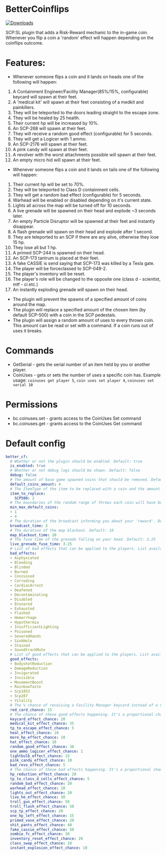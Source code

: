 # BetterCoinflips
<a href="https://github.com/Mikihero/BetterCoinflips/releases"><img src="https://img.shields.io/github/downloads/Mikihero/BetterCoinflips/total?label=Downloads" alt="Downloads"></a>  
  
SCP:SL plugin that adds a Risk-Reward mechanic to the in-game coin. Whenever you flip a coin a 'random' effect will happen depending on the coinflips outcome.

# Features:

- Whenever someone flips a coin and it lands on heads one of the following will happen:  
 1. A Containment Engineer/Facility Manager(85%/15%, configurable) keycard will spawn at their feet.  
 2. A 'medical kit' will spawn at their feet consisting of a medkit and painkillers.  
 3. They will be teleported to the doors leading straight to the escape zone.  
 4. They will be healed by 25 health.  
 5. Their current hp will be increased by 10%.
 6. An SCP-268 will spawn at their feet.
 7. They will receive a random good effect (configurable) for 5 seconds.
 8. They will get a Logicer with 1 ammo.  
 9. An SCP-2176 will spawn at their feet. 
 10. A pink candy will spawn at their feet. 
 11. A revolver with the worst attachments possible will spawn at their feet. 
 12. An empty micro hid will spawn at their feet.

- Whenever someone flips a coin and it lands on tails one of the following will happen:  
 1. Their current hp will be set to 70%.  
 2. They will be teleported to Class D containment cells.  
 3. They will get a random bad effect (configurable) for 5 seconds.  
 4. Warhead will be enabled or disabled depending on it's current state.  
 5. Lights all across the map will be turned off for 10 seconds.  
 6. A live grenade will be spawned on their head and explode ~3 seconds later.
 7. An empty Particle Disruptor will be spawned at their feet and instantly disappear.
 8. A flash grenade will spawn on their head and explode after 1 second.
 9. They are teleported to an SCP if there are any alive, otherwise they lose 15 hp.
 10. They lose all but 1 hp.
 11. A primed SCP-244 is spawned on their head.
 12. An SCP-173 tantrum is placed at their feet.
 13. A fake CASSIE is send saying that SCP-173 was killed by a Tesla gate.
 14. The player will be forceclassed to SCP-049-2.
 15. The player's inventory will be reset.
 16. The player's role will be changed to the opposite one (class d - scientist, mtf - ci etc.)
 17. An instantly exploding grenade will spawn on their head.

- The plugin will prevent the spawns of a specified amount of coins around the map.
- The plugin will replace a specified amount of the chosen item (by default SCP-500) with a coin in the SCP pedestals.
- The plugin will assign a random amount of uses to every thrown coin. This amount can be read or set with a command. If a coin runs out of uses it breaks.

# Commands

- GetSerial - gets the serial number of an item held by you or another player.
- CoinUses - gets or sets the number of uses a specific coin has. Example usage: `coinuses get player 5`, `coin uses set player 4`, `coinuses set serial 10` 

# Permissions

- bc.coinuses.set - grants access to the CoinUses Set command
- bc.coinuses.get - grants access to the CoinUses Get command

# Default config

```yaml
better_cf:
  # Whether or not the plugin should be enabled. Default: true
  is_enabled: true
  # Whether or not debug logs should be shown. Default: false
  debug: false
  # The amount of base game spawned coins that should be removed. Default: 4
  default_coins_amount: 4
  # The ItemType of the item to be replaced with a coin and the amount to be replaced, the item is supposed to be something found in SCP pedestals.
  item_to_replace:
    SCP500: 2
  # The boundaries of the random range of throws each coin will have before it breaks. The upper bound is exclusive.
  min_max_default_coins:
  - 1
  - 4
  # The duration of the broadcast informing you about your 'reward'. Default: 3
  broadcast_time: 3
  # The duration of the map blackout. Default: 10
  map_blackout_time: 10
  # The fuse time of the grenade falling on your head. Default: 3.25
  live_grenade_fuse_time: 3.25
  # List of bad effects that can be applied to the players. List available at: https://exiled-team.github.io/EXILED/api/Exiled.API.Enums.EffectType.html
  bad_effects:
  - Asphyxiated
  - Bleeding
  - Blinded
  - Burned
  - Concussed
  - Corroding
  - CardiacArrest
  - Deafened
  - Decontaminating
  - Disabled
  - Ensnared
  - Exhausted
  - Flashed
  - Hemorrhage
  - Hypothermia
  - InsufficientLighting
  - Poisoned
  - SeveredHands
  - SinkHole
  - Stained
  - SoundtrackMute
  # List of good effects that can be applied to the players. List available at: https://exiled-team.github.io/EXILED/api/Exiled.API.Enums.EffectType.html
  good_effects:
  - BodyshotReduction
  - DamageReduction
  - Invigorated
  - Invisible
  - MovementBoost
  - RainbowTaste
  - Scp1853
  - Scp207
  - Vitality
  # The % chance of receiving a Facility Manager keycard instead of a Containment Engineer keycard when that effect is chosen. Default: 15
  red_card_chance: 15
  # The chance of these good effects happening. It's a proportional chance not a % chance.
  keycard_effect_chance: 20
  medical_kit_effect_chance: 35
  tp_to_escape_effect_chance: 5
  heal_effect_chance: 10
  more_hp_effect_chance: 10
  hat_effect_chance: 10
  random_good_effect_chance: 30
  one_ammo_logicer_effect_chance: 1
  lightbulb_effect_chance: 15
  pink_candy_effect_chance: 10
  bad_revo_effect_chance: 5
  # The chance of these bad effects happening. It's a proportional chance not a % chance.
  hp_reduction_effect_chance: 20
  tp_to_class_d_cells_effect_chance: 5
  random_bad_effect_chance: 20
  warhead_effect_chance: 10
  lights_out_effect_chance: 20
  live_he_effect_chance: 30
  troll_gun_effect_chance: 50
  troll_flash_effect_chance: 50
  scp_tp_effect_chance: 20
  one_hp_left_effect_chance: 15
  primed_vase_effect_chance: 20
  shit_pants_effect_chance: 40
  fake_cassie_effect_chance: 50
  zombie_fc_effect_chance: 30
  inventory_reset_effect_chance: 20
  class_swap_effect_chance: 10
  instant_explosion_effect_chance: 10
```
